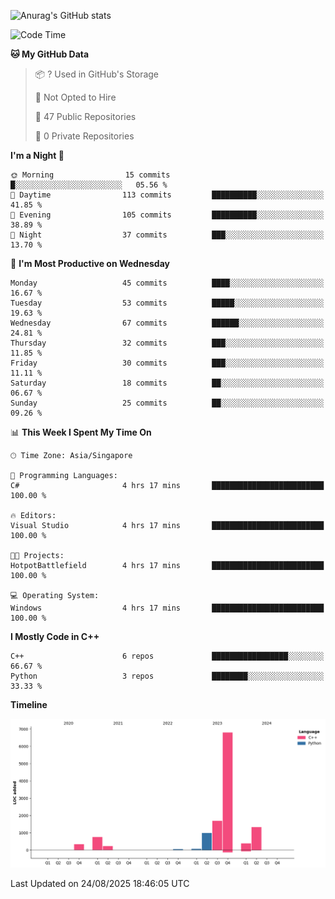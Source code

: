 ![Anurag's GitHub stats](https://github-readme-stats.vercel.app/api?username=OnePointFive99&show_icons=true&theme=transparent)

<!--START_SECTION:waka-->
![Code Time](http://img.shields.io/badge/Code%20Time-332%20hrs%2026%20mins-blue)

**🐱 My GitHub Data** 

> 📦 ? Used in GitHub's Storage 
 > 
> 🚫 Not Opted to Hire
 > 
> 📜 47 Public Repositories 
 > 
> 🔑 0 Private Repositories 
 > 
**I'm a Night 🦉** 

```text
🌞 Morning                15 commits          █░░░░░░░░░░░░░░░░░░░░░░░░   05.56 % 
🌆 Daytime                113 commits         ██████████░░░░░░░░░░░░░░░   41.85 % 
🌃 Evening                105 commits         ██████████░░░░░░░░░░░░░░░   38.89 % 
🌙 Night                  37 commits          ███░░░░░░░░░░░░░░░░░░░░░░   13.70 % 
```
📅 **I'm Most Productive on Wednesday** 

```text
Monday                   45 commits          ████░░░░░░░░░░░░░░░░░░░░░   16.67 % 
Tuesday                  53 commits          █████░░░░░░░░░░░░░░░░░░░░   19.63 % 
Wednesday                67 commits          ██████░░░░░░░░░░░░░░░░░░░   24.81 % 
Thursday                 32 commits          ███░░░░░░░░░░░░░░░░░░░░░░   11.85 % 
Friday                   30 commits          ███░░░░░░░░░░░░░░░░░░░░░░   11.11 % 
Saturday                 18 commits          ██░░░░░░░░░░░░░░░░░░░░░░░   06.67 % 
Sunday                   25 commits          ██░░░░░░░░░░░░░░░░░░░░░░░   09.26 % 
```


📊 **This Week I Spent My Time On** 

```text
🕑︎ Time Zone: Asia/Singapore

💬 Programming Languages: 
C#                       4 hrs 17 mins       █████████████████████████   100.00 % 

🔥 Editors: 
Visual Studio            4 hrs 17 mins       █████████████████████████   100.00 % 

🐱‍💻 Projects: 
HotpotBattlefield        4 hrs 17 mins       █████████████████████████   100.00 % 

💻 Operating System: 
Windows                  4 hrs 17 mins       █████████████████████████   100.00 % 
```

**I Mostly Code in C++** 

```text
C++                      6 repos             █████████████████░░░░░░░░   66.67 % 
Python                   3 repos             ████████░░░░░░░░░░░░░░░░░   33.33 % 
```



**Timeline**

![Lines of Code chart](https://raw.githubusercontent.com/OnePointFive99/OnePointFive99/main/assets/bar_graph.png)


 Last Updated on 24/08/2025 18:46:05 UTC
<!--END_SECTION:waka-->

  
